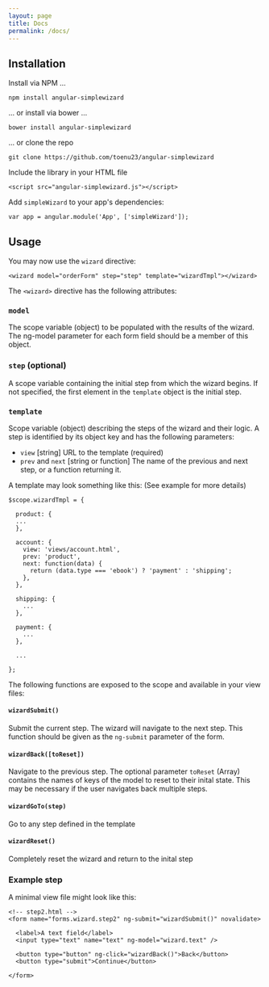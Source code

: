 ```yaml
---
layout: page
title: Docs
permalink: /docs/
---
```


## Installation ##
Install via NPM ...

    npm install angular-simplewizard

... or install via bower ...

    bower install angular-simplewizard

... or clone the repo

    git clone https://github.com/toenu23/angular-simplewizard

Include the library in your HTML file

    <script src="angular-simplewizard.js"></script>

Add `simpleWizard` to your app's dependencies:

    var app = angular.module('App', ['simpleWizard']);


## Usage
You may now use the `wizard` directive:

    <wizard model="orderForm" step="step" template="wizardTmpl"></wizard>


The `<wizard>` directive has the following attributes:

### `model`
The scope variable (object) to be populated with the results of the wizard.
The ng-model parameter for each form field should be a member of this object.


### `step` (optional)
A scope variable containing the initial step from which the wizard begins. If not specified, the first element in the `template` object is the initial step.

### `template`
 Scope variable (object) describing the steps of the wizard and their logic.
 A step is identified by its object key and has the following parameters:


  - `view` [string] URL to the template (required)
  - `prev` and `next` [string or function] The name of the previous and next step, or a function returning it.
  

A template may look something like this: (See example for more details)


    $scope.wizardTmpl = {
    
      product: {
      ...
      },
    
      account: {
        view: 'views/account.html',
        prev: 'product',
        next: function(data) {
          return (data.type === 'ebook') ? 'payment' : 'shipping';
        },
      },
    
      shipping: {
        ...
      },

      payment: {
        ...
      },

      ...

    };




The following functions are exposed to the scope and available in your view files:


#### `wizardSubmit()`
Submit the current step. The wizard will navigate to the next step. This function should be given as the `ng-submit` parameter of the form.

#### `wizardBack([toReset])`
Navigate to the previous step. The optional parameter `toReset` (Array) contains the names of keys of the model to reset to their inital state. This may be necessary if the user navigates back multiple steps.

#### `wizardGoTo(step)`
Go to any step defined in the template

#### `wizardReset()`
Completely reset the wizard and return to the inital step


### Example step
A minimal view file might look like this:

    <!-- step2.html -->
    <form name="forms.wizard.step2" ng-submit="wizardSubmit()" novalidate>
    
      <label>A text field</label>
      <input type="text" name="text" ng-model="wizard.text" />
    
      <button type="button" ng-click="wizardBack()">Back</button>
      <button type="submit">Continue</button>
    
    </form>



